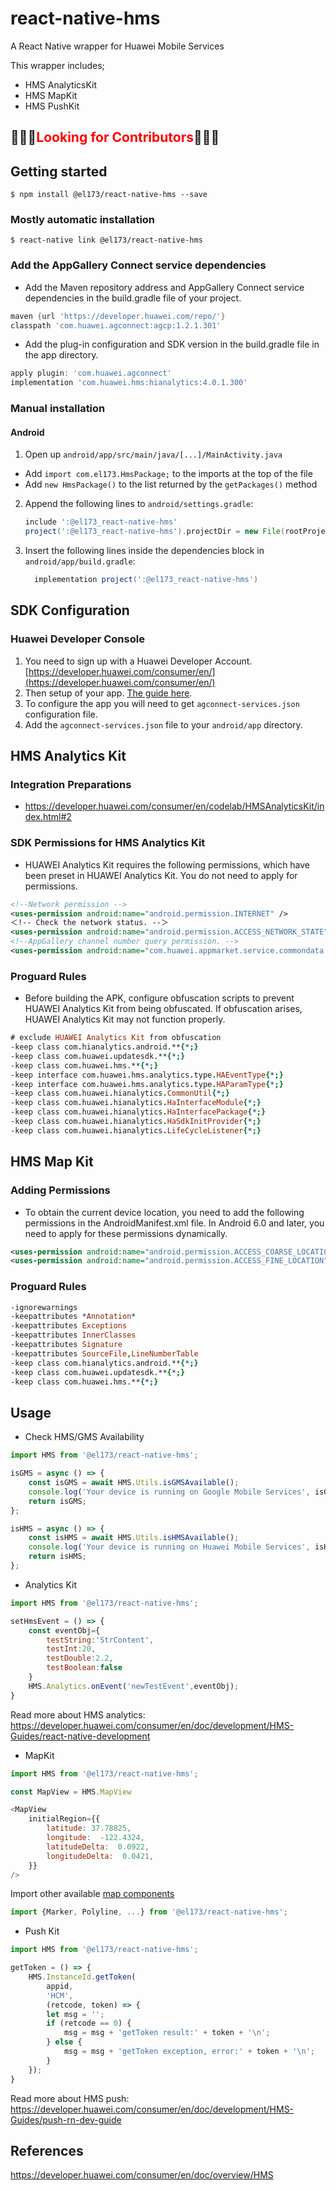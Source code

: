 
# react-native-hms

A React Native wrapper for Huawei Mobile Services

This wrapper includes;
* HMS AnalyticsKit
* HMS MapKit
* HMS PushKit

## 🤔🤔🤔<span style="color:red">Looking for Contributors</span>🤔🤔🤔

## Getting started

`$ npm install @el173/react-native-hms --save`

### Mostly automatic installation

`$ react-native link @el173/react-native-hms`

### Add the AppGallery Connect service dependencies

* Add the Maven repository address and AppGallery Connect service dependencies in the build.gradle file of your project.

```gradle
maven {url 'https://developer.huawei.com/repo/'}
classpath 'com.huawei.agconnect:agcp:1.2.1.301'
```

* Add the plug-in configuration and SDK version in the build.gradle file in the app directory.

```gradle
apply plugin: 'com.huawei.agconnect'
implementation 'com.huawei.hms:hianalytics:4.0.1.300'
```

### Manual installation

#### Android

1. Open up `android/app/src/main/java/[...]/MainActivity.java`
  - Add `import com.el173.HmsPackage;` to the imports at the top of the file
  - Add `new HmsPackage()` to the list returned by the `getPackages()` method
2. Append the following lines to `android/settings.gradle`:
  	```gradle
  	include ':@el173_react-native-hms'
  	project(':@el173_react-native-hms').projectDir = new File(rootProject.projectDir,'../node_modules/@el173/react-native-hms/android')
  	```
3. Insert the following lines inside the dependencies block in `android/app/build.gradle`:
  	```gradle
      implementation project(':@el173_react-native-hms')
  	```

## SDK Configuration

### Huawei Developer Console

1. You need to sign up with a Huawei Developer Account. [https://developer.huawei.com/consumer/en/](https://developer.huawei.com/consumer/en/)
2. Then setup of your app. [The guide here](https://developer.huawei.com/consumer/en/codelab/HMSPreparation/index.html#0).
3. To configure the app you will need to get `agconnect-services.json` configuration file.
4. Add the `agconnect-services.json` file to your `android/app` directory.

## HMS Analytics Kit

### Integration Preparations
*   https://developer.huawei.com/consumer/en/codelab/HMSAnalyticsKit/index.html#2

### SDK Permissions for HMS Analytics Kit

* HUAWEI Analytics Kit requires the following permissions, which have been preset in HUAWEI Analytics Kit. You do not need to apply for permissions.

```xml
<!--Network permission -->
<uses-permission android:name="android.permission.INTERNET" />
＜!-- Check the network status. --＞
<uses-permission android:name="android.permission.ACCESS_NETWORK_STATE" />
<!--AppGallery channel number query permission. -->
<uses-permission android:name="com.huawei.appmarket.service.commondata.permission.GET_COMMON_DATA" />
```

### Proguard Rules
* Before building the APK, configure obfuscation scripts to prevent HUAWEI Analytics Kit from being obfuscated. If obfuscation arises, HUAWEI Analytics Kit may not function properly.

```pro
# exclude HUAWEI Analytics Kit from obfuscation
-keep class com.hianalytics.android.**{*;}
-keep class com.huawei.updatesdk.**{*;}
-keep class com.huawei.hms.**{*;}
-keep interface com.huawei.hms.analytics.type.HAEventType{*;}
-keep interface com.huawei.hms.analytics.type.HAParamType{*;}
-keep class com.huawei.hianalytics.CommonUtil{*;}
-keep class com.huawei.hianalytics.HaInterfaceModule{*;}
-keep class com.huawei.hianalytics.HaInterfacePackage{*;}
-keep class com.huawei.hianalytics.HaSdkInitProvider{*;}
-keep class com.huawei.hianalytics.LifeCycleListener{*;}
```

## HMS Map Kit

### Adding Permissions

* To obtain the current device location, you need to add the following permissions in the AndroidManifest.xml file. In Android 6.0 and later, you need to apply for these permissions dynamically.

```xml
<uses-permission android:name="android.permission.ACCESS_COARSE_LOCATION"/>
<uses-permission android:name="android.permission.ACCESS_FINE_LOCATION"/>
```

### Proguard Rules

```pro
-ignorewarnings
-keepattributes *Annotation*
-keepattributes Exceptions
-keepattributes InnerClasses
-keepattributes Signature
-keepattributes SourceFile,LineNumberTable
-keep class com.hianalytics.android.**{*;}
-keep class com.huawei.updatesdk.**{*;}
-keep class com.huawei.hms.**{*;}
```

## Usage

* Check HMS/GMS Availability
```javascript
import HMS from '@el173/react-native-hms';

isGMS = async () => {
	const isGMS = await HMS.Utils.isGMSAvailable();
	console.log('Your device is running on Google Mobile Services', isGMS);
	return isGMS;
};

isHMS = async () => {
	const isHMS = await HMS.Utils.isHMSAvailable();
	console.log('Your device is running on Huawei Mobile Services', isHMS);
	return isHMS;
};

```

* Analytics Kit
```javascript
import HMS from '@el173/react-native-hms';

setHmsEvent = () => {
	const eventObj={
		testString:'StrContent',
		testInt:20,
		testDouble:2.2,
		testBoolean:false
	}
  	HMS.Analytics.onEvent('newTestEvent',eventObj);
}
```
 
Read more about HMS analytics: https://developer.huawei.com/consumer/en/doc/development/HMS-Guides/react-native-development

* MapKit

```javascript
import HMS from '@el173/react-native-hms';

const MapView = HMS.MapView

<MapView
    initialRegion={{
        latitude: 37.78825,
        longitude:  -122.4324,
        latitudeDelta:  0.0922,
        longitudeDelta:  0.0421,
    }}
/>

```

Import other available [map components](https://developer.huawei.com/consumer/en/doc/development/HMS-References/hms-map-v4-sdkoverview-rn)

```javascript
import {Marker, Polyline, ...} from '@el173/react-native-hms';
```

* Push Kit

```javascript
import HMS from '@el173/react-native-hms';

getToken = () => {
	HMS.InstanceId.getToken( 
		appid, 
		'HCM', 
		(retcode, token) => { 
		let msg = ''; 
		if (retcode == 0) { 
			msg = msg + 'getToken result:' + token + '\n'; 
		} else { 
			msg = msg + 'getToken exception, error:' + token + '\n'; 
		} 
	});
}

```

Read more about HMS push: https://developer.huawei.com/consumer/en/doc/development/HMS-Guides/push-rn-dev-guide


## References 
https://developer.huawei.com/consumer/en/doc/overview/HMS
